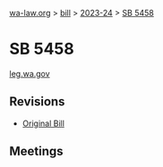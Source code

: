 [wa-law.org](/) > [bill](/bill/) > [2023-24](/bill/2023-24/) > [SB 5458](/bill/2023-24/sb/5458/)

# SB 5458
[leg.wa.gov](https://app.leg.wa.gov/billsummary?BillNumber=5458&Year=2023&Initiative=false)

## Revisions
* [Original Bill](1/)

## Meetings